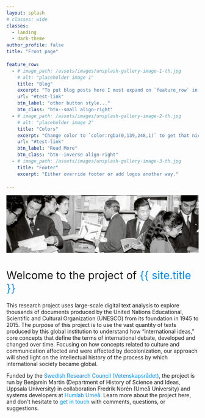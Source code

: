 ```yaml
---
layout: splash
# classes: wide
classes:
  - landing
  - dark-theme
author_profile: false
title: "Front page"

feature_row:
  - # image_path: /assets/images/unsplash-gallery-image-1-th.jpg
    # alt: "placeholder image 1"
    title: "Blog"
    excerpt: "To put blog posts here I must expand on `feature_row` in `_includes`. Also: Buttons have been right aligned. Yay!"
    url: "#test-link"
    btn_label: "other button style..."
    btn_class: "btn--small align-right"
  - # image_path: /assets/images/unsplash-gallery-image-2-th.jpg
    # alt: "placeholder image 2"
    title: "Colors"
    excerpt: "Change color to `color:rgba(0,139,248,1)` to get that nice UNESCO feel"
    url: "#test-link"
    btn_label: "Read More"
    btn_class: "btn--inverse align-right"
  - # image_path: /assets/images/unsplash-gallery-image-3-th.jpg
    title: "Footer"
    excerpt: "Either override footer or add logos another way."

---
```


<style>
  h1 { font-weight: normal;
        font-size: 2em
  }
  a { color: rgba(0,139,248,1);
      text-decoration: none
  }
</style>


![image](/images/front_page_tmp.jpg)

# Welcome to the project of <span style="color: rgba(0,139,248,1); ">{{ site.title }}</span>

This research project uses large-scale digital text analysis to explore thousands of documents produced by the United Nations Educational, Scientific and Cultural Organization (UNESCO) from its foundation in 1945 to 2015. The purpose of this project is to use the vast quantity of texts produced by this global institution to understand how “international ideas,” core concepts that define the terms of international debate, developed and changed over time. Focusing on how concepts related to culture and communication affected and were affected by decolonization, our approach will shed light on the intellectual history of the process by which international society became global.

Funded by the [Swedish Research Council (Vetenskapsrådet)](https://www.vr.se/english), the project is run by Benjamin Martin (Department of History of Science and Ideas, Uppsala University) in collaboration Fredrik Norén (Umeå University) and systems developers at [Humlab Umeå](https://www.umu.se/en/humlab/). Learn more about the project here, and don't hesitate to [get in touch](mailto:benjamin.martin@idehist.uu.se) with comments, questions, or suggestions.
